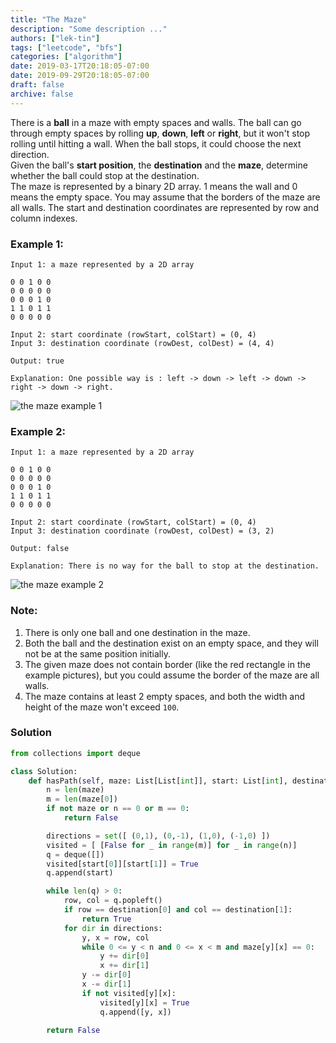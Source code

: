 ```yaml
---
title: "The Maze"
description: "Some description ..."
authors: ["lek-tin"]
tags: ["leetcode", "bfs"]
categories: ["algorithm"]
date: 2019-03-17T20:18:05-07:00
date: 2019-09-29T20:18:05-07:00
draft: false
archive: false
---
```

There is a **ball** in a maze with empty spaces and walls. The ball can go through empty spaces by rolling **up**, **down**, **left** or **right**, but it won't stop rolling until hitting a wall. When the ball stops, it could choose the next direction.  
Given the ball's **start position**, the **destination** and the **maze**, determine whether the ball could stop at the destination.  
The maze is represented by a binary 2D array. 1 means the wall and 0 means the empty space. You may assume that the borders of the maze are all walls. The start and destination coordinates are represented by row and column indexes.  
### Example 1:
```
Input 1: a maze represented by a 2D array

0 0 1 0 0
0 0 0 0 0
0 0 0 1 0
1 1 0 1 1
0 0 0 0 0

Input 2: start coordinate (rowStart, colStart) = (0, 4)
Input 3: destination coordinate (rowDest, colDest) = (4, 4)

Output: true

Explanation: One possible way is : left -> down -> left -> down -> right -> down -> right.
```
![the maze example 1](https://assets.leetcode.com/uploads/2018/10/12/maze_1_example_1.png)
### Example 2:
```
Input 1: a maze represented by a 2D array

0 0 1 0 0
0 0 0 0 0
0 0 0 1 0
1 1 0 1 1
0 0 0 0 0

Input 2: start coordinate (rowStart, colStart) = (0, 4)
Input 3: destination coordinate (rowDest, colDest) = (3, 2)

Output: false

Explanation: There is no way for the ball to stop at the destination.
```
![the maze example 2](https://assets.leetcode.com/uploads/2018/10/13/maze_1_example_2.png)

### Note:
1. There is only one ball and one destination in the maze.
2. Both the ball and the destination exist on an empty space, and they will not be at the same position initially.
3. The given maze does not contain border (like the red rectangle in the example pictures), but you could assume the border of the maze are all walls.
4. The maze contains at least 2 empty spaces, and both the width and height of the maze won't exceed `100`.

### Solution
```python
from collections import deque

class Solution:
    def hasPath(self, maze: List[List[int]], start: List[int], destination: List[int]) -> bool:
        n = len(maze)
        m = len(maze[0])
        if not maze or n == 0 or m == 0:
            return False

        directions = set([ (0,1), (0,-1), (1,0), (-1,0) ])
        visited = [ [False for _ in range(m)] for _ in range(n)]
        q = deque([])
        visited[start[0]][start[1]] = True
        q.append(start)

        while len(q) > 0:
            row, col = q.popleft()
            if row == destination[0] and col == destination[1]:
                return True
            for dir in directions:
                y, x = row, col
                while 0 <= y < n and 0 <= x < m and maze[y][x] == 0:
                    y += dir[0]
                    x += dir[1]
                y -= dir[0]
                x -= dir[1]
                if not visited[y][x]:
                    visited[y][x] = True
                    q.append([y, x])

        return False
```